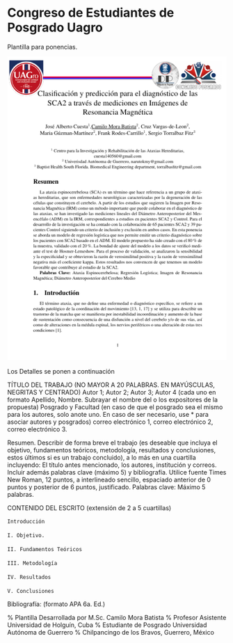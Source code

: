 # Congreso de Estudiantes de Posgrado Uagro

Plantilla para ponencias.


<img src="https://github.com/narutokmy/congresoestudiantesposgradouagro/blob/main/imgGithub/portadaparaReadme.png?raw=true">


Los Detalles se ponen a continuación

TÍTULO DEL TRABAJO (NO MAYOR A 20 PALABRAS. EN MAYÚSCULAS, NEGRITAS Y CENTRADO)
Autor 1; Autor 2; Autor 3; Autor 4 (cada uno en formato Apellido, Nombre. Subrayar el nombre del o los expositores de la propuesta)
Posgrado y Facultad (en caso de que el posgrado sea el mismo para los autores, solo anote uno. En caso de ser necesario, use * para asociar autores y posgrados)
correo electrónico 1, correo electrónico 2, correo electrónico 3.

Resumen. Describir de forma breve el trabajo (es deseable que incluya el objetivo, fundamentos teóricos, metodología, resultados y conclusiones, estos últimos si es un trabajo concluido), a lo más en una cuartilla incluyendo: El título antes mencionado, los autores, institución y correos. Incluir además palabras clave (máximo 5) y bibliografía. Utilice fuente Times New Roman, 12 puntos, a interlineado sencillo, espaciado anterior de 0 puntos y posterior de 6 puntos, justificado.
Palabras clave: Máximo 5 palabras.


CONTENIDO DEL ESCRITO (extensión de 2 a 5 cuartillas)


    Introducción

    I. Objetivo.

    II. Fundamentos Teóricos 

    III. Metodología

    IV. Resultados 

    V. Conclusiones


Bibliografía: (formato APA 6a. Ed.)





% Plantilla Desarrollada por M.Sc. Camilo Mora Batista
% Profesor Asistente Universidad de Holguín, Cuba 
% Estudiante de Posgrado Universidad Autónoma de Guerrero
% Chilpancingo de los Bravos, Guerrero, México 













